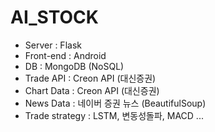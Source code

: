 # AI_STOCK
 
- Server : Flask
- Front-end : Android
- DB : MongoDB (NoSQL)
- Trade API : Creon API (대신증권)
- Chart Data : Creon API (대신증권)
- News Data : 네이버 증권 뉴스 (BeautifulSoup)
- Trade strategy : LSTM, 변동성돌파, MACD ...

